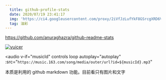 ```yaml
---
  title: github-profile-stats
  date: 2020/07/19 23:41:17
  img: 'https://ci4.googleusercontent.com/proxy/2iVfJzLufYkF8GSrcgXRD6Vn-qfA_GQFyBpi4uO0qsGuod31oy0UYYuP5Ws0PUbW787xFQT-FEDywZ8BhSDhMcaMWedQCQUESgYDmaeN-Ak4la2Y8RFLIo2L9Dm1vAQVJnC-UXjeNQUUKs1V8FPWYkFMeSKB0RGiuHY=s0-d-e1-ft#https://gallery.mailchimp.com/9d7ced8c4bbd6c2f238673f0f/images/564593a4-e918-4d30-b030-2c27f578a90d.png'
  tag: 油彩
---
```

  
<!-- more -->

https://github.com/anuraghazra/github-readme-stats


[![yuicer](https://github-readme-stats.vercel.app/api?username=yuicer&show_icons=true&hide_title=true)](https://github.com/yuicer)


<audio
  v-if="musicId"
  controls
  loop
  autoplay="autoplay"
  :src="`https://music.163.com/song/media/outer/url?id=${musicId}.mp3`"
></audio>


本质是利用的 github markdown 功能。目前看只有图片和文字